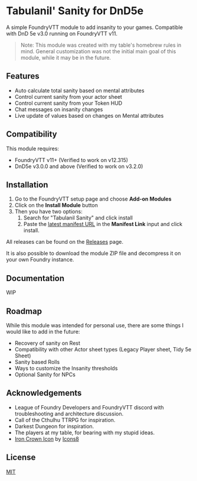 # Tabulanil' Sanity for DnD5e

A simple FoundryVTT module to add insanity to your games. Compatible with DnD 5e v3.0 running on FoundryVTT v11.

> Note: This module was created with my table's homebrew rules in mind.
> General customization was not the initial main goal of this module, while it may be in the future.

## Features

- Auto calculate total sanity based on mental attributes
- Control current sanity from your actor sheet
- Control current sanity from your Token HUD
- Chat messages on insanity changes
- Live update of values based on changes on Mental attributes

## Compatibility

This module requires:

- FoundryVTT v11+ (Verified to work on v12.315)
- DnD5e v3.0.0 and above (Verified to work on v3.2.0)

## Installation

1. Go to the FoundryVTT setup page and choose **Add-on Modules**
2. Click on the **Install Module** button
3. Then you have two options:
    1. Search for "Tabulanil Sanity" and click install
    2. Paste the [latest manifest URL][latest_manifest] in the **Manifest Link** input and click install.

All releases can be found on the [Releases](https://github.com/deadpyxel/tabulanil-sanity-dnd5e/releases) page.

It is also possible to download the module ZIP file and decompress it on your own Foundry instance.

## Documentation

WIP

## Roadmap

While this module was intended for personal use, there are some things I would like to add in the future:

- Recovery of sanity on Rest
- Compatibility with other Actor sheet types (Legacy Player sheet, Tidy 5e Sheet)
- Sanity based Rolls
- Ways to customize the Insanity thresholds
- Optional Sanity for NPCs

## Acknowledgements

- League of Foundry Developers and FoundryVTT discord with troubleshooting and architecture discussion.
- Call of the Cthulhu TTRPG for inspiration.
- Darkest Dungeon for inspiration.
- The players at my table, for bearing with my stupid ideas.
- [Iron Crown Icon](https://icons8/icon/MV4yTS1xMCU2/darkest-dungeon) by [Icons8](https://icons8.com)

## License

[MIT](https://choosealicense.com/licenses/mit/)

[latest_manifest]: https://github.com/deadpyxel/tabulanil-sanity-dnd5e/releases/latest/download/module.json
